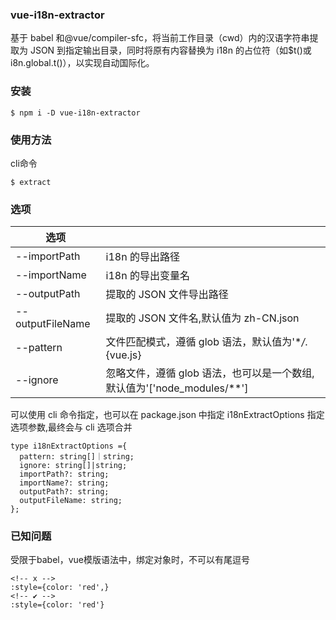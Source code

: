 ### vue-i18n-extractor

基于 babel 和@vue/compiler-sfc，将当前工作目录（cwd）内的汉语字符串提取为 JSON 到指定输出目录，同时将原有内容替换为 i18n 的占位符（如$t()或 i8n.global.t()），以实现自动国际化。

### 安装

```
$ npm i -D vue-i18n-extractor
```

### 使用方法

cli命令

```
$ extract
```

### 选项

| 选项                           |                                                                          |
| ------------------------------ | ------------------------------------------------------------------------ |
| --importPath <path>            | i18n 的导出路径                                                          |
| --importName <name>            | i18n 的导出变量名                                                        |
| --outputPath <outputPath>      | 提取的 JSON 文件导出路径                                                 |
| --outputFileName <outputname> | 提取的 JSON 文件名,默认值为 zh-CN.json                                   |
| --pattern <pattern>           | 文件匹配模式，遵循 glob 语法，默认值为'\*_/_.{vue.js}                  |
| --ignore <ignore>             | 忽略文件，遵循 glob 语法，也可以是一个数组,默认值为'['node_modules/**'] |

可以使用 cli 命令指定，也可以在 package.json 中指定 i18nExtractOptions 指定选项参数,最终会与 cli 选项合并

```
type i18nExtractOptions ={
  pattern: string[]｜string;
  ignore: string[]|string;
  importPath?: string;
  importName?: string;
  outputPath?: string;
  outputFileName: string;
};

```

### 已知问题

受限于babel，vue模版语法中，绑定对象时，不可以有尾逗号

```
<!-- x -->
:style={color: 'red',}
<!-- ✔ -->
:style={color: 'red'}
```
